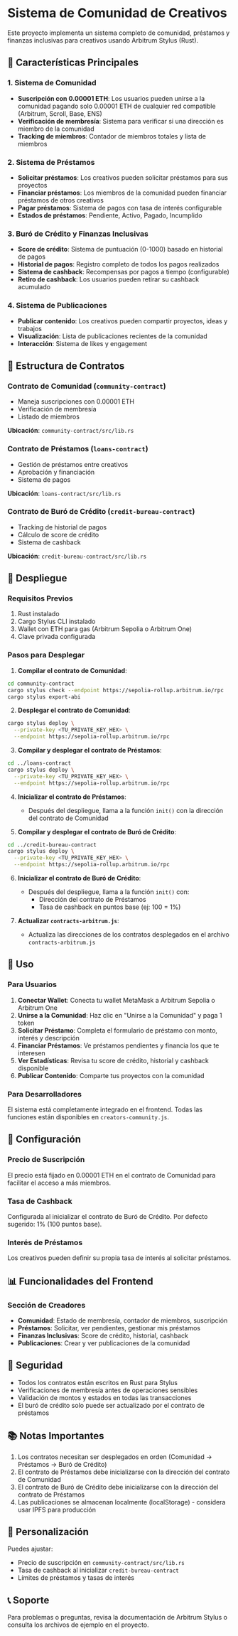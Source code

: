 # Sistema de Comunidad de Creativos

Este proyecto implementa un sistema completo de comunidad, préstamos y finanzas inclusivas para creativos usando Arbitrum Stylus (Rust).

## 🎯 Características Principales

### 1. Sistema de Comunidad
- **Suscripción con 0.00001 ETH**: Los usuarios pueden unirse a la comunidad pagando solo 0.00001 ETH de cualquier red compatible (Arbitrum, Scroll, Base, ENS)
- **Verificación de membresía**: Sistema para verificar si una dirección es miembro de la comunidad
- **Tracking de miembros**: Contador de miembros totales y lista de miembros

### 2. Sistema de Préstamos
- **Solicitar préstamos**: Los creativos pueden solicitar préstamos para sus proyectos
- **Financiar préstamos**: Los miembros de la comunidad pueden financiar préstamos de otros creativos
- **Pagar préstamos**: Sistema de pagos con tasa de interés configurable
- **Estados de préstamos**: Pendiente, Activo, Pagado, Incumplido

### 3. Buró de Crédito y Finanzas Inclusivas
- **Score de crédito**: Sistema de puntuación (0-1000) basado en historial de pagos
- **Historial de pagos**: Registro completo de todos los pagos realizados
- **Sistema de cashback**: Recompensas por pagos a tiempo (configurable)
- **Retiro de cashback**: Los usuarios pueden retirar su cashback acumulado

### 4. Sistema de Publicaciones
- **Publicar contenido**: Los creativos pueden compartir proyectos, ideas y trabajos
- **Visualización**: Lista de publicaciones recientes de la comunidad
- **Interacción**: Sistema de likes y engagement

## 📁 Estructura de Contratos

### Contrato de Comunidad (`community-contract`)
- Maneja suscripciones con 0.00001 ETH
- Verificación de membresía
- Listado de miembros

**Ubicación**: `community-contract/src/lib.rs`

### Contrato de Préstamos (`loans-contract`)
- Gestión de préstamos entre creativos
- Aprobación y financiación
- Sistema de pagos

**Ubicación**: `loans-contract/src/lib.rs`

### Contrato de Buró de Crédito (`credit-bureau-contract`)
- Tracking de historial de pagos
- Cálculo de score de crédito
- Sistema de cashback

**Ubicación**: `credit-bureau-contract/src/lib.rs`

## 🚀 Despliegue

### Requisitos Previos
1. Rust instalado
2. Cargo Stylus CLI instalado
3. Wallet con ETH para gas (Arbitrum Sepolia o Arbitrum One)
4. Clave privada configurada

### Pasos para Desplegar

1. **Compilar el contrato de Comunidad**:
```bash
cd community-contract
cargo stylus check --endpoint https://sepolia-rollup.arbitrum.io/rpc
cargo stylus export-abi
```

2. **Desplegar el contrato de Comunidad**:
```bash
cargo stylus deploy \
  --private-key <TU_PRIVATE_KEY_HEX> \
  --endpoint https://sepolia-rollup.arbitrum.io/rpc
```

3. **Compilar y desplegar el contrato de Préstamos**:
```bash
cd ../loans-contract
cargo stylus deploy \
  --private-key <TU_PRIVATE_KEY_HEX> \
  --endpoint https://sepolia-rollup.arbitrum.io/rpc
```

4. **Inicializar el contrato de Préstamos**:
   - Después del despliegue, llama a la función `init()` con la dirección del contrato de Comunidad

5. **Compilar y desplegar el contrato de Buró de Crédito**:
```bash
cd ../credit-bureau-contract
cargo stylus deploy \
  --private-key <TU_PRIVATE_KEY_HEX> \
  --endpoint https://sepolia-rollup.arbitrum.io/rpc
```

6. **Inicializar el contrato de Buró de Crédito**:
   - Después del despliegue, llama a la función `init()` con:
     - Dirección del contrato de Préstamos
     - Tasa de cashback en puntos base (ej: 100 = 1%)

7. **Actualizar `contracts-arbitrum.js`**:
   - Actualiza las direcciones de los contratos desplegados en el archivo `contracts-arbitrum.js`

## 📝 Uso

### Para Usuarios

1. **Conectar Wallet**: Conecta tu wallet MetaMask a Arbitrum Sepolia o Arbitrum One
2. **Unirse a la Comunidad**: Haz clic en "Unirse a la Comunidad" y paga 1 token
3. **Solicitar Préstamo**: Completa el formulario de préstamo con monto, interés y descripción
4. **Financiar Préstamos**: Ve préstamos pendientes y financia los que te interesen
5. **Ver Estadísticas**: Revisa tu score de crédito, historial y cashback disponible
6. **Publicar Contenido**: Comparte tus proyectos con la comunidad

### Para Desarrolladores

El sistema está completamente integrado en el frontend. Todas las funciones están disponibles en `creators-community.js`.

## 🔧 Configuración

### Precio de Suscripción
El precio está fijado en 0.00001 ETH en el contrato de Comunidad para facilitar el acceso a más miembros.

### Tasa de Cashback
Configurada al inicializar el contrato de Buró de Crédito. Por defecto sugerido: 1% (100 puntos base).

### Interés de Préstamos
Los creativos pueden definir su propia tasa de interés al solicitar préstamos.

## 📊 Funcionalidades del Frontend

### Sección de Creadores
- **Comunidad**: Estado de membresía, contador de miembros, suscripción
- **Préstamos**: Solicitar, ver pendientes, gestionar mis préstamos
- **Finanzas Inclusivas**: Score de crédito, historial, cashback
- **Publicaciones**: Crear y ver publicaciones de la comunidad

## 🔐 Seguridad

- Todos los contratos están escritos en Rust para Stylus
- Verificaciones de membresía antes de operaciones sensibles
- Validación de montos y estados en todas las transacciones
- El buró de crédito solo puede ser actualizado por el contrato de préstamos

## 📚 Notas Importantes

1. Los contratos necesitan ser desplegados en orden (Comunidad → Préstamos → Buró de Crédito)
2. El contrato de Préstamos debe inicializarse con la dirección del contrato de Comunidad
3. El contrato de Buró de Crédito debe inicializarse con la dirección del contrato de Préstamos
4. Las publicaciones se almacenan localmente (localStorage) - considera usar IPFS para producción

## 🎨 Personalización

Puedes ajustar:
- Precio de suscripción en `community-contract/src/lib.rs`
- Tasa de cashback al inicializar `credit-bureau-contract`
- Límites de préstamos y tasas de interés

## 📞 Soporte

Para problemas o preguntas, revisa la documentación de Arbitrum Stylus o consulta los archivos de ejemplo en el proyecto.


